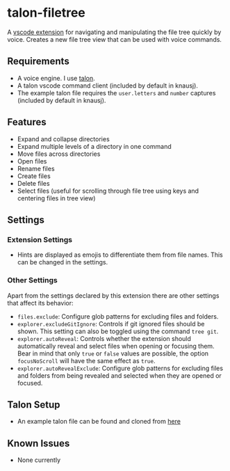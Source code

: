 # talon-filetree

A [vscode extension](https://marketplace.visualstudio.com/items?itemName=PaulSchaaf.talon-filetree) for navigating and manipulating the file tree quickly by voice.
Creates a new file tree view that can be used with voice commands.

## Requirements

- A voice engine. I use [talon](https://talonvoice.com/).
- A talon vscode command client (included by default in knausj).
- The example talon file requires the `user.letters` and `number` captures (included by default in knausj).

## Features

- Expand and collapse directories
- Expand multiple levels of a directory in one command
- Move files across directories
- Open files
- Rename files
- Create files
- Delete files
- Select files (useful for scrolling through file tree using keys and centering files in tree view)

## Settings

### Extension Settings

- Hints are displayed as emojis to differentiate them from file names. This can be changed in the settings.

### Other Settings

Apart from the settings declared by this extension there are other settings that affect its behavior:

- `files.exclude`: Configure glob patterns for excluding files and folders.
- `explorer.excludeGitIgnore`: Controls if git ignored files should be shown. This setting can also be toggled using the command `tree git`.
- `explorer.autoReveal`: Controls whether the extension should automatically reveal and select files when opening or focusing them. Bear in mind that only `true` or `false` values are possible, the option `focusNoScroll` will have the same effect as `true`.
- `explorer.autoRevealExclude`: Configure glob patterns for excluding files and folders from being revealed and selected when they are opened or focused.

## Talon Setup

- An example talon file can be found and cloned from [here](https://github.com/paul-schaaf/talon-filetree-commands)

## Known Issues

- None currently
